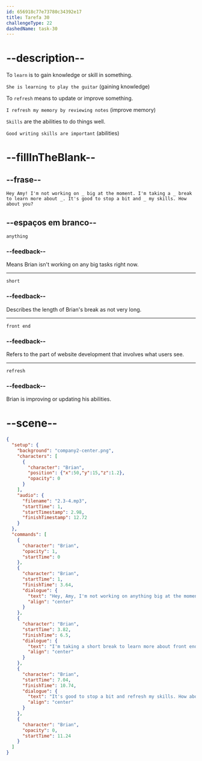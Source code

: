 ```yaml
---
id: 656918c77e73780c34392e17
title: Tarefa 30
challengeType: 22
dashedName: task-30
---
```


<!-- (Audio) Brian: Hey Amy! I'm not working on anything big at the moment. I'm taking a short break to learn more about the front end. It's good to stop a bit and refresh my skills. How about you?
-->

# --description--

To `learn` is to gain knowledge or skill in something.

`She is learning to play the guitar` (gaining knowledge)

To `refresh` means to update or improve something.

`I refresh my memory by reviewing notes` (improve memory)

`Skills` are the abilities to do things well.

`Good writing skills are important` (abilities)

# --fillInTheBlank--

## --frase--

`Hey Amy! I'm not working on _ big at the moment. I'm taking a _ break to learn more about _. It's good to stop a bit and _ my skills. How about you?`

## --espaços em branco--

`anything`

### --feedback--

Means Brian isn't working on any big tasks right now.

---

`short`

### --feedback--

Describes the length of Brian's break as not very long.

---

`front end`

### --feedback--

Refers to the part of website development that involves what users see.

---

`refresh`

### --feedback--

Brian is improving or updating his abilities.

# --scene--

```json
{
  "setup": {
    "background": "company2-center.png",
    "characters": [
      {
        "character": "Brian",
        "position": {"x":50,"y":15,"z":1.2},
        "opacity": 0
      }
    ],
    "audio": {
      "filename": "2.3-4.mp3",
      "startTime": 1,
      "startTimestamp": 2.98,
      "finishTimestamp": 12.72
    }
  },
  "commands": [
    {
      "character": "Brian",
      "opacity": 1,
      "startTime": 0
    },
    {
      "character": "Brian",
      "startTime": 1,
      "finishTime": 3.64,
      "dialogue": {
        "text": "Hey, Amy, I'm not working on anything big at the moment.",
        "align": "center"
      }
    },
    {
      "character": "Brian",
      "startTime": 3.82,
      "finishTime": 6.5,
      "dialogue": {
        "text": "I'm taking a short break to learn more about front end.",
        "align": "center"
      }
    },
    {
      "character": "Brian",
      "startTime": 7.04,
      "finishTime": 10.74,
      "dialogue": {
        "text": "It's good to stop a bit and refresh my skills. How about you?",
        "align": "center"
      }
    },
    {
      "character": "Brian",
      "opacity": 0,
      "startTime": 11.24
    }
  ]
}
```
